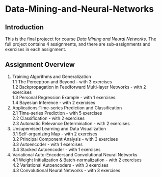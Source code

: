 # Data-Mining-and-Neural-Networks

## Introduction
This is the final projecct for course *Data Mining and Neural Networks*. The full project contains 4 assignments, and there are sub-assignments and exercises in each assignment. 

## Assignment Overview
1. Training Algorithms and Generalization <br>
   1.1 The Perceptron and Beyond - with 3 exercises <br>
   1.2 Backpropagation in Feedforward Multi-layer Networks - with 2 exercises <br> 
   1.3 Personal Regression Example - with 1 exercises <br>
   1.4 Bayesian Inference - with 2 exercises <br>   
2. Applications:Time-series Prediction and Classification <br>
   2.1 Time-series Prediction - with 5 exercises <br>
   2.2 Classification - with 2 exercises <br> 
   2.3 Automatic Relevance Determination - with 2 exercises <br> 
3. Unsupervised Learning and Data Visualization <br> 
   3.1 Self-organizing Map - with 2 exercises <br> 
   3.2 Principal Component Analysis - with 3 exercises <br>
   3.3 Autoencoder - with 1 exercises <br>
   3.4 Stacked Autoencoder - with 1 exercises <br>  
4. Variational Auto-Encodersand Convolutional Neural Networks <br>
   4.1 Weight Initialization & Batch-normalization - with 2 exercises <br>
   4.2 Variational Autoencoders - with 3 exercises <br>
   4.3 Convolutional Neural Networks - with 3 exercises <br>

